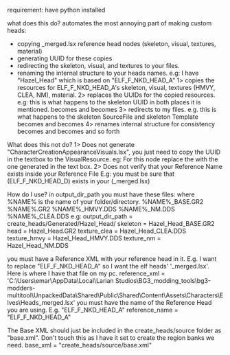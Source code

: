 requirement:
have python installed

what does this do?
automates the most annoying part of making custom heads:
* copying _merged.lsx reference head nodes (skeleton, visual, textures, material)
* generating UUID for these copies
* redirecting the skeleton, visual, and textures to your files.
* renaming the internal structure to your heads names.
e.g:
I have "Hazel_Head" which is based on "ELF_F_NKD_HEAD_A"
1> copies the resources for ELF_F_NKD_HEAD_A's skeleton, visual, textures (HMVY, CLEA, NM), material.
2> replaces the UUIDs for the copied resources. e.g: this is what happens to the skeleton UUID in both places it is mentioned.
	<attribute id="ID" type="FixedString" value="137b5984-0603-863d-4ffb-582c86c5861c" />
    becomes 
    <attribute id="ID" type="FixedString" value="80630009-370a-4f2e-8a0f-5fad65f1e3db" />
    and
    <attribute id="SkeletonResource" type="FixedString" value="137b5984-0603-863d-4ffb-582c86c5861c" />
    becomes
    <attribute id="SkeletonResource" type="FixedString" value="80630009-370a-4f2e-8a0f-5fad65f1e3db" />
3> redirects to my files. e.g. this is what happens to the skeleton SourceFile and skeleton Template
	<attribute id="SourceFile" type="LSString" value="Public/Shared/Assets/Characters/_Anims/Elves/_Female/ELF_F_NKD_Head_A_Base.GR2" />
    becomes
	<attribute id="SourceFile" type="LSString" value="Generated/Hazel_Head/Hazel_Head_BASE.GR2" />
    and
	<attribute id="Template" type="FixedString" value="Public/Shared/Assets/Characters/_Anims/Elves/_Female/ELF_F_NKD_Head_A_Base.Dummy_Root.0" />
    becomes
    <attribute id="Template" type="FixedString" value="Generated/Hazel_Head/Hazel_Head_BASE.Dummy_Root.0" />
4> renames internal structure for consistency
	<attribute id="Name" type="LSString" value="ELF_F_NKD_Head_A" />
    becomes
    <attribute id="Name" type="LSString" value="Hazel_Head" />
    and
    <attribute id="Name" type="LSString" value="ELF_F_NKD_Head_A_Base" />
    becomes
    <attribute id="Name" type="LSString" value="Hazel_Head_Base" />
    and so forth

What does this not do?
1> Does not generate "CharacterCreationAppearanceVisuals.lsx", you just need to copy the UUID in the textbox to the VisualResource.
    eg:
    <node id="CharacterCreationAppearanceVisual">
        <attribute id="BodyShape" type="uint8" value="0" />
        <attribute id="BodyType" type="uint8" value="1" />
        <attribute id="DefaultSkinColor" type="guid" value="3fbe1d26-86fd-8baf-d5e1-9ec3d0f499e9" />
        <attribute id="DisplayName" type="TranslatedString" handle="h05da87cegf86dg4cc3g9ce6g437b239d957b" version="4" /> <!-- HAZEL -->
        <attribute id="RaceUUID" type="guid" value="4f5d1434-5175-4fa9-b7dc-ab24fba37929" />
        <attribute id="SlotName" type="FixedString" value="Head" />
        <attribute id="UUID" type="guid" value="be7eb35c-5e4d-4e56-8a14-6435fc2705b0" />
        <attribute id="VisualResource" type="guid" value="b23b65d8-7ae8-42f2-81a3-b3d533b99b84" />
    </node>
    For this node replace the
        <attribute id="VisualResource" type="guid" value="b23b65d8-7ae8-42f2-81a3-b3d533b99b84" />
    with the one generated in the text box.
        <attribute id="VisualResource" type="guid" value="%whatever_is_in_the_text_box%" />
2> Does not verify that your Reference Name exists inside your Reference File E.g: you must be sure that (ELF_F_NKD_HEAD_D) exists in your (_merged.lsx)

How do I use?
in output_dir_path you must have these files:
    where %NAME% is the name of your folder/directory.
    %NAME%_BASE.GR2
    %NAME%.GR2
    %NAME%_HMVY.DDS
    %NAME%_NM.DDS
    %NAME%_CLEA.DDS
e.g:
    output_dir_path = create_heads/Generated/Hazel_Head/
    skeleton = Hazel_Head_BASE.GR2
    head = Hazel_Head.GR2
    texture_clea = Hazel_Head_CLEA.DDS
    texture_hmvy = Hazel_Head_HMVY.DDS
    texture_nm = Hazel_Head_NM.DDS

you must have a Reference XML with your reference head in it. 
E.g. I want to replace "ELF_F_NKD_HEAD_A" so I want the elf heads' '_merged.lsx'. Here is where I have that file on my pc.
reference_xml = 'C:\Users\emar\AppData\Local\Larian Studios\BG3_modding_tools\bg3-modders-multitool\UnpackedData\Shared\Public\Shared\Content\Assets\Characters\Elves\Heads\_merged.lsx'
you must have the name of the Reference Head you are using. E.g. "ELF_F_NKD_HEAD_A"
reference_name = "ELF_F_NKD_HEAD_A"

The Base XML should just be included in the create_heads/source folder as "base.xml". Don't touch this as I have it set to create the region banks we need.
base_xml = "create_heads/source/base.xml"
